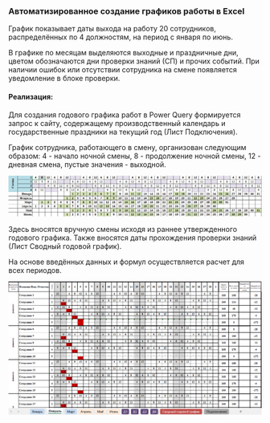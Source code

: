 ### Автоматизированное создание графиков работы в Excel
График показывает даты выхода на работу 20 сотрудников, распределённых по 4 должностям, на период с января по июнь.

В графике по месяцам выделяются выходные и праздничные дни, цветом обозначаются дни проверки знаний (СП) и прочих событий. При наличии ошибок или отсутствии сотрудника на смене появляется уведомление в блоке проверки.

#### Реализация:

Для создания годового графика работ в Power Query формируется запрос к сайту, содержащему производственный календарь и государственные праздники на текущий год (Лист Подключения).

График сотрудника, работающего в смену, организован следующим образом: 4 - начало ночной смены, 8 - продолжение ночной смены, 12 - дневная смена, пустые значения - выходной. 


<img src="https://github.com/SteppyN/work_schedule_in_excel/blob/main/sample.png">

Здесь вносятся вручную смены исходя из раннее утвержденного годового графика. Также вносятся даты прохождения проверки знаний (Лист Сводный годовой график).

На основе введённых данных и формул осуществляется расчет для всех периодов.

<img src="https://github.com/SteppyN/work_schedule_in_excel/blob/main/schedule.png">
